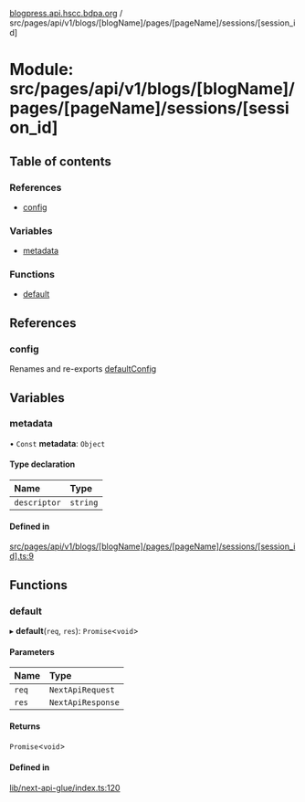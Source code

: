 [blogpress.api.hscc.bdpa.org](../README.md) / src/pages/api/v1/blogs/[blogName]/pages/[pageName]/sessions/[session\_id]

# Module: src/pages/api/v1/blogs/[blogName]/pages/[pageName]/sessions/[session\_id]

## Table of contents

### References

- [config](src_pages_api_v1_blogs__blogName__pages__pageName__sessions__session_id_.md#config)

### Variables

- [metadata](src_pages_api_v1_blogs__blogName__pages__pageName__sessions__session_id_.md#metadata)

### Functions

- [default](src_pages_api_v1_blogs__blogName__pages__pageName__sessions__session_id_.md#default)

## References

### config

Renames and re-exports [defaultConfig](src_backend_api.md#defaultconfig)

## Variables

### metadata

• `Const` **metadata**: `Object`

#### Type declaration

| Name | Type |
| :------ | :------ |
| `descriptor` | `string` |

#### Defined in

[src/pages/api/v1/blogs/[blogName]/pages/[pageName]/sessions/[session_id].ts:9](https://github.com/nhscc/blogpress.api.hscc.bdpa.org/blob/742232e/src/pages/api/v1/blogs/[blogName]/pages/[pageName]/sessions/[session_id].ts#L9)

## Functions

### default

▸ **default**(`req`, `res`): `Promise`<`void`\>

#### Parameters

| Name | Type |
| :------ | :------ |
| `req` | `NextApiRequest` |
| `res` | `NextApiResponse` |

#### Returns

`Promise`<`void`\>

#### Defined in

[lib/next-api-glue/index.ts:120](https://github.com/nhscc/blogpress.api.hscc.bdpa.org/blob/742232e/lib/next-api-glue/index.ts#L120)
